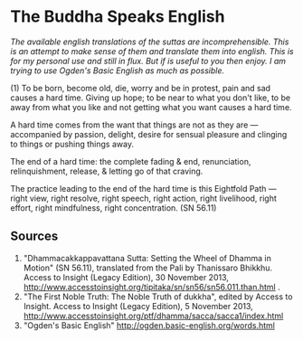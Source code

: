 # The Buddha Speaks English
*The available english translations of the suttas are incomprehensible. This is an attempt to make sense of them and translate them into english. This is for my personal use and still in flux. But if is useful to you then enjoy. I am trying to use Ogden's Basic English as much as possible.*

(1) To be born, become old, die, worry and be in protest, pain and sad causes a hard time.
Giving up hope; to be near to what you don't like, to be away from what you like and not getting what you want causes a hard time. 

A hard time comes from the want that things are not as they are — accompanied by passion, delight, desire for sensual pleasure and clinging to things or pushing things away.

The end of a hard time: the complete fading & end, renunciation, relinquishment, release, & letting go of that craving.

The practice leading to the end of the hard time is this Eightfold Path — right view, right resolve, right speech, right action, right livelihood, right effort, right mindfulness, right concentration.
(SN 56.11)

## Sources
1.  "Dhammacakkappavattana Sutta: Setting the Wheel of Dhamma in Motion" (SN 56.11), translated from the Pali by Thanissaro Bhikkhu. Access to Insight (Legacy Edition), 30 November 2013, http://www.accesstoinsight.org/tipitaka/sn/sn56/sn56.011.than.html .
2. "The First Noble Truth: The Noble Truth of dukkha", edited by Access to Insight. Access to Insight (Legacy Edition), 5 November 2013, http://www.accesstoinsight.org/ptf/dhamma/sacca/sacca1/index.html
3. "Ogden's Basic English" http://ogden.basic-english.org/words.html
